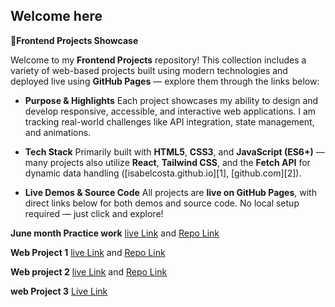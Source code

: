## Welcome here
 🌟**Frontend Projects Showcase**

Welcome to my **Frontend Projects** repository! This collection includes a variety of web-based projects built using modern technologies and deployed live using **GitHub Pages** — explore them through the links below:

* **Purpose & Highlights**
  Each project showcases my ability to design and develop responsive, accessible, and interactive web applications. I am tracking real-world challenges like API integration, state management, and animations.

* **Tech Stack**
  Primarily built with **HTML5**, **CSS3**, and **JavaScript (ES6+)** — many projects also utilize **React**, **Tailwind CSS**, and the **Fetch API** for dynamic data handling ([isabelcosta.github.io][1], [github.com][2]).

* **Live Demos & Source Code**
  All projects are **live on GitHub Pages**, with direct links below for both demos and source code. No local setup required — just click and explore!

**June month Practice work**  [live Link](https://code-eagl.github.io/June-Fruntend/)  and [Repo Link](https://github.com/Code-Eagl/June-Fruntend.git)

**Web Project 1**  [live Link](https://code-eagl.github.io/image-search-app/image%20search%20app/)  and [Repo Link](https://github.com/Code-Eagl/image-search-app.git)

**Web project 2**  [live Link](https://code-eagl.github.io/frontend-project-1/)  and [Repo Link](https://github.com/Code-Eagl/frontend-project-1.git)

**web Project 3**  [Live Link](https://code-eagl.github.io/CSS_Animation/)


